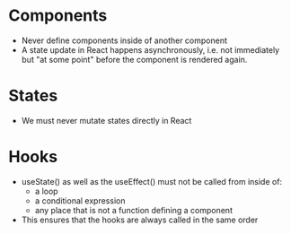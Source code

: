 # Components

- Never define components inside of another component
- A state update in React happens asynchronously, i.e. not immediately but "at some point" before the component is rendered again.

# States

- We must never mutate states directly in React

# Hooks

- useState() as well as the useEffect() must not be called from inside of:
  - a loop
  - a conditional expression
  - any place that is not a function defining a component
- This ensures that the hooks are always called in the same order

